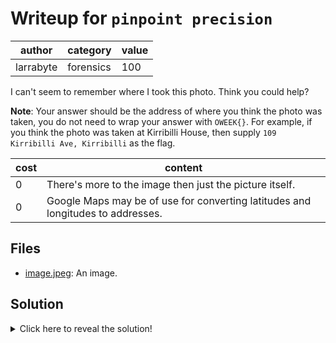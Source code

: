 # Writeup for `pinpoint precision`

|   author  |  category | value |
|-----------|-----------|-------|
| larrabyte | forensics |  100  |

I can't seem to remember where I took this photo. Think you could help?

**Note**: Your answer should be the address of where you think the photo was taken, you do not need to wrap your answer with `OWEEK{}`. For example, if you think the photo was taken at Kirribilli House, then supply `109 Kirribilli Ave, Kirribilli` as the flag.

| cost |                                     content                                     |
|------|---------------------------------------------------------------------------------|
|  0   | There's more to the image then just the picture itself.                         |
|  0   | Google Maps may be of use for converting latitudes and longitudes to addresses. |

## Files

- [image.jpeg](image.jpeg): An image.

## Solution

<details>
<summary>Click here to reveal the solution!</summary>

### The Big Idea

Pasting the location metadata from the image file into Google Maps to get the address where the photo was taken at.

### Walkthrough

Photos are often made up of more than just the image itself - phones and digital cameras will almost always include additional metadata about the state of the camera at the time of shooting, time of shooting as well as potentially the location of the shot if the device supports GPS (among other things). In this case, the location metadata has been intentionally left in and can be extracted with tools such as `exiftool`. Once the latitude and longitude has been acquired, pasting it into Google Maps will return an address, which can be supplied in the specified format to retrieve the flag.

### Flag(s)

- `42 Pirrama Rd, Pyrmont`

</details>
